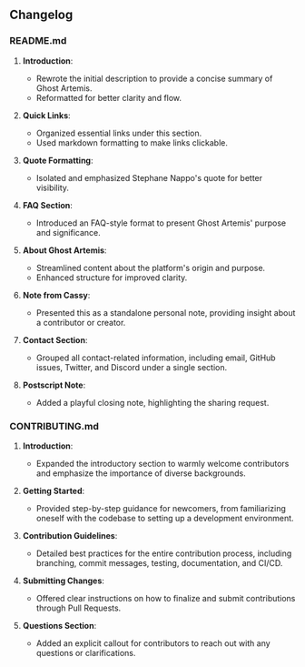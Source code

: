 ## Changelog

### README.md

1. **Introduction**:
   - Rewrote the initial description to provide a concise summary of Ghost Artemis.
   - Reformatted for better clarity and flow.

2. **Quick Links**:
   - Organized essential links under this section.
   - Used markdown formatting to make links clickable.

3. **Quote Formatting**:
   - Isolated and emphasized Stephane Nappo's quote for better visibility.

4. **FAQ Section**:
   - Introduced an FAQ-style format to present Ghost Artemis' purpose and significance.

5. **About Ghost Artemis**:
   - Streamlined content about the platform's origin and purpose.
   - Enhanced structure for improved clarity.

6. **Note from Cassy**:
   - Presented this as a standalone personal note, providing insight about a contributor or creator.

7. **Contact Section**:
   - Grouped all contact-related information, including email, GitHub issues, Twitter, and Discord under a single section.

8. **Postscript Note**:
   - Added a playful closing note, highlighting the sharing request.

### CONTRIBUTING.md

1. **Introduction**:
   - Expanded the introductory section to warmly welcome contributors and emphasize the importance of diverse backgrounds.

2. **Getting Started**:
   - Provided step-by-step guidance for newcomers, from familiarizing oneself with the codebase to setting up a development environment.

3. **Contribution Guidelines**:
   - Detailed best practices for the entire contribution process, including branching, commit messages, testing, documentation, and CI/CD.

4. **Submitting Changes**:
   - Offered clear instructions on how to finalize and submit contributions through Pull Requests.

5. **Questions Section**:
   - Added an explicit callout for contributors to reach out with any questions or clarifications.
